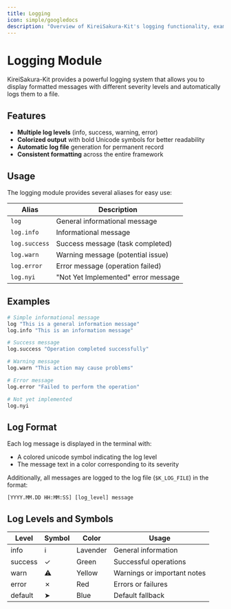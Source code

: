 ```yaml
---
title: Logging
icon: simple/googledocs
description: "Overview of KireiSakura-Kit's logging functionality, example usage."
---
```


# Logging Module

KireiSakura-Kit provides a powerful logging system that allows you to display formatted messages with different severity levels and automatically logs them to a file.

## Features

- **Multiple log levels** (info, success, warning, error)
- **Colorized output** with bold Unicode symbols for better readability
- **Automatic log file** generation for permanent record
- **Consistent formatting** across the entire framework

## Usage

The logging module provides several aliases for easy use:

| Alias | Description |
|-------|-------------|
| `log` | General informational message |
| `log.info` | Informational message |
| `log.success` | Success message (task completed) |
| `log.warn` | Warning message (potential issue) |
| `log.error` | Error message (operation failed) |
| `log.nyi` | "Not Yet Implemented" error message |

## Examples

```bash
# Simple informational message
log "This is a general information message"
log.info "This is an information message"

# Success message
log.success "Operation completed successfully"

# Warning message
log.warn "This action may cause problems"

# Error message
log.error "Failed to perform the operation"

# Not yet implemented
log.nyi
```

## Log Format

Each log message is displayed in the terminal with:

- A colored unicode symbol indicating the log level
- The message text in a color corresponding to its severity

Additionally, all messages are logged to the log file (`$K_LOG_FILE`) in the format:
```
[YYYY.MM.DD HH:MM:SS] [log_level] message
```

## Log Levels and Symbols

| Level | Symbol | Color | Usage |
|-------|--------|-------|-------|
| info | ℹ | Lavender | General information |
| success | ✓ | Green | Successful operations |
| warn | ⚠ | Yellow | Warnings or important notes |
| error | ✗ | Red | Errors or failures |
| default | ➤ | Blue | Default fallback |

